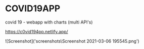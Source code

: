 # COVID19APP

covid 19 - webapp with charts (multi API's)

https://c0vid194pp.netlify.app/

![Screenshot]('screenshots\Screenshot 2021-03-06 195545.png')
